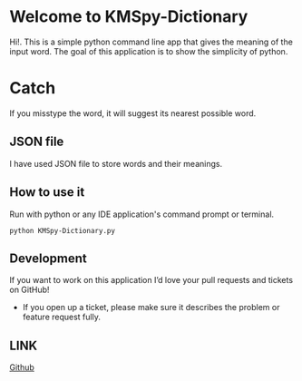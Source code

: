 # Welcome to KMSpy-Dictionary

Hi!. This is a simple python command line app that gives the meaning of the input word. The goal of this application is to show the simplicity of python.

# Catch
If you misstype the word, it will suggest its nearest possible word. 

## JSON file

I have used JSON file to store words and their meanings.

## How to use it
Run with python or any IDE application's command prompt or terminal. 

    python KMSpy-Dictionary.py

## Development

If you want to work on this application I’d love your pull requests and tickets on GitHub!

 - If you open up a ticket, please make sure it describes the problem or feature request fully.

## LINK

[Github](https://github.com/krishnamshah/KMSpy-dictionary)

